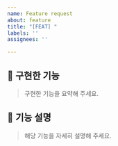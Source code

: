 ```yaml
---
name: Feature request
about: feature
title: "[FEAT] "
labels: ''
assignees: ''

---
```


## 🌱 구현한 기능
> 구현한 기능을 요약해 주세요.

## 🌼 기능 설명
> 해당 기능을 자세히 설명해 주세요.
